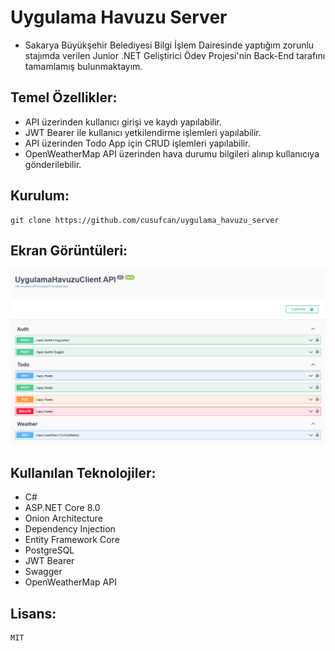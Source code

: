 ﻿# Uygulama Havuzu Server

- Sakarya Büyükşehir Belediyesi Bilgi İşlem Dairesinde yaptığım zorunlu stajımda verilen Junior .NET Geliştirici Ödev Projesi'nin Back-End tarafını tamamlamış bulunmaktayım.

## Temel Özellikler:

- API üzerinden kullanıcı girişi ve kaydı yapılabilir.
- JWT Bearer ile kullanıcı yetkilendirme işlemleri yapılabilir.
- API üzerinden Todo App için CRUD işlemleri yapılabilir.
- OpenWeatherMap API üzerinden hava durumu bilgileri alınıp kullanıcıya gönderilebilir.

## Kurulum:

    git clone https://github.com/cusufcan/uygulama_havuzu_server

## Ekran Görüntüleri:

![Swagger SS](Images/ss1.png)

## Kullanılan Teknolojiler:

- C#
- ASP.NET Core 8.0
- Onion Architecture
- Dependency Injection
- Entity Framework Core
- PostgreSQL
- JWT Bearer
- Swagger
- OpenWeatherMap API

## Lisans:

    MIT
